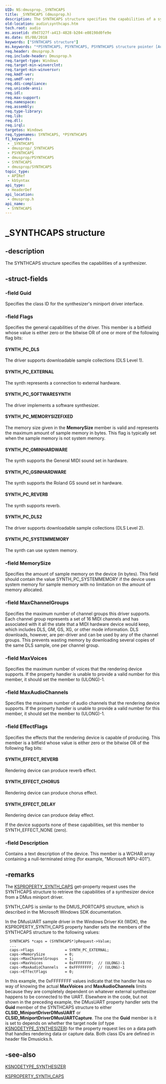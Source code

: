 ```yaml
---
UID: NS:dmusprop._SYNTHCAPS
title: _SYNTHCAPS (dmusprop.h)
description: The SYNTHCAPS structure specifies the capabilities of a synthesizer.
old-location: audio\synthcaps.htm
tech.root: audio
ms.assetid: d9d7327f-a413-4828-b204-e08198d0fe9e
ms.date: 05/08/2018
keywords: ["SYNTHCAPS structure"]
ms.keywords: "*PSYNTHCAPS, PSYNTHCAPS, PSYNTHCAPS structure pointer [Audio Devices], SYNTHCAPS, SYNTHCAPS structure [Audio Devices], _SYNTHCAPS, aud-prop_609e484a-6bcb-4ea2-9ca5-fa640c4d9ba8.xml, audio.synthcaps, dmusprop/PSYNTHCAPS, dmusprop/SYNTHCAPS"
req.header: dmusprop.h
req.include-header: Dmusprop.h
req.target-type: Windows
req.target-min-winverclnt: 
req.target-min-winversvr: 
req.kmdf-ver: 
req.umdf-ver: 
req.ddi-compliance: 
req.unicode-ansi: 
req.idl: 
req.max-support: 
req.namespace: 
req.assembly: 
req.type-library: 
req.lib: 
req.dll: 
req.irql: 
targetos: Windows
req.typenames: SYNTHCAPS, *PSYNTHCAPS
f1_keywords:
 - _SYNTHCAPS
 - dmusprop/_SYNTHCAPS
 - PSYNTHCAPS
 - dmusprop/PSYNTHCAPS
 - SYNTHCAPS
 - dmusprop/SYNTHCAPS
topic_type:
 - APIRef
 - kbSyntax
api_type:
 - HeaderDef
api_location:
 - dmusprop.h
api_name:
 - SYNTHCAPS
---
```


# _SYNTHCAPS structure


## -description

The SYNTHCAPS structure specifies the capabilities of a synthesizer.

## -struct-fields

### -field Guid

Specifies the class ID for the synthesizer's miniport driver interface.

### -field Flags

Specifies the general capabilities of the driver. This member is a bitfield whose value is either zero or the bitwise OR of one or more of the following flag bits:





#### SYNTH_PC_DLS

The driver supports downloadable sample collections (DLS Level 1).



#### SYNTH_PC_EXTERNAL

The synth represents a connection to external hardware.



#### SYNTH_PC_SOFTWARESYNTH

The driver implements a software synthesizer.



#### SYNTH_PC_MEMORYSIZEFIXED

The memory size given in the <b>MemorySize</b> member is valid and represents the maximum amount of sample memory in bytes. This flag is typically set when the sample memory is not system memory.



#### SYNTH_PC_GMINHARDWARE

The synth supports the General MIDI sound set in hardware.



#### SYNTH_PC_GSINHARDWARE

The synth supports the Roland GS sound set in hardware.



#### SYNTH_PC_REVERB

The synth supports reverb.



#### SYNTH_PC_DLS2

The driver supports downloadable sample collections (DLS Level 2).



#### SYNTH_PC_SYSTEMMEMORY

The synth can use system memory.

### -field MemorySize

Specifies the amount of sample memory on the device (in bytes). This field should contain the value SYNTH_PC_SYSTEMMEMORY if the device uses system memory for sample memory with no limitation on the amount of memory allocated.

### -field MaxChannelGroups

Specifies the maximum number of channel groups this driver supports. Each channel group represents a set of 16 MIDI channels and has associated with it all the state that a MIDI hardware device would keep, which includes DLS, GM, GS, XG, or other mode information. DLS downloads, however, are per-driver and can be used by any of the channel groups. This prevents wasting memory by downloading several copies of the same DLS sample, one per channel group.

### -field MaxVoices

Specifies the maximum number of voices that the rendering device supports. If the property handler is unable to provide a valid number for this member, it should set the member to (ULONG)-1.

### -field MaxAudioChannels

Specifies the maximum number of audio channels that the rendering device supports. If the property handler is unable to provide a valid number for this member, it should set the member to (ULONG)-1.

### -field EffectFlags

Specifies the effects that the rendering device is capable of producing. This member is a bitfield whose value is either zero or the bitwise OR of the following flag bits:





#### SYNTH_EFFECT_REVERB

Rendering device can produce reverb effect.



#### SYNTH_EFFECT_CHORUS

Rendering device can produce chorus effect.



#### SYNTH_EFFECT_DELAY

Rendering device can produce delay effect.

If the device supports none of these capabilities, set this member to SYNTH_EFFECT_NONE (zero).

### -field Description

Contains a text description of the device. This member is a WCHAR array containing a null-terminated string (for example, "Microsoft MPU-401").

## -remarks

The <a href="/previous-versions/ff537389(v=vs.85)">KSPROPERTY_SYNTH_CAPS</a> get-property request uses the SYNTHCAPS structure to retrieve the capabilities of a synthesizer device from a DMus miniport driver.

SYNTH_CAPS is similar to the DMUS_PORTCAPS structure, which is described in the Microsoft Windows SDK documentation.

In the DMusUART sample driver in the Windows Driver Kit (WDK), the KSPROPERTY_SYNTH_CAPS property handler sets the members of the SYNTHCAPS structure to the following values:


```
  SYNTHCAPS *caps = (SYNTHCAPS*)pRequest->Value;
  ...
  caps->Flags              = SYNTH_PC_EXTERNAL;
  caps->MemorySize         = 0;         
  caps->MaxChannelGroups   = 1;
  caps->MaxVoices          = 0xFFFFFFFF;  // (ULONG)-1
  caps->MaxAudioChannels   = 0xFFFFFFFF;  // (ULONG)-1
  caps->EffectFlags        = 0;
```

In this example, the 0xFFFFFFFF values indicate that the handler has no way of knowing the actual <b>MaxVoices</b> and <b>MaxAudioChannels</b> limits because they are completely dependent on whatever external synthesizer happens to be connected to the UART. Elsewhere in the code, but not shown in the preceding example, the DMusUART property handler sets the <b>Guid</b> member of the SYNTHCAPS structure to either <b>CLSID_MiniportDriverDMusUART</b> or <b>CLSID_MiniportDriverDMusUARTCapture</b>. The one the <b>Guid</b> member is it is set to depends on whether the target node (of type <a href="/windows-hardware/drivers/audio/ksnodetype-synthesizer">KSNODETYPE_SYNTHESIZER</a>) for the property request lies on a data path that handles rendering data or capture data. Both class IDs are defined in header file Dmusicks.h.

## -see-also

<a href="/windows-hardware/drivers/audio/ksnodetype-synthesizer">KSNODETYPE_SYNTHESIZER</a>



<a href="/previous-versions/ff537389(v=vs.85)">KSPROPERTY_SYNTH_CAPS</a>